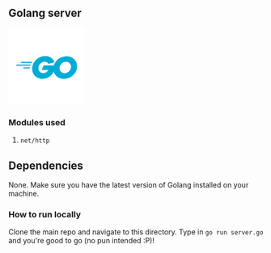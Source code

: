 ## Golang server

<img src="./golang_logo.png" width="150">

### Modules used

1. `net/http`

## Dependencies

None. Make sure you have the latest version of Golang installed on your machine.

### How to run locally

Clone the main repo and navigate to this directory. Type in `go run server.go` and you're good to go (no pun intended :P)!
